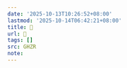 ```yaml
---
date: '2025-10-13T10:26:52+08:00'
lastmod: '2025-10-14T06:42:21+08:00'
title: 􀚀
url: 􀚀
tags: []
src: GHZR
note:
---
```

